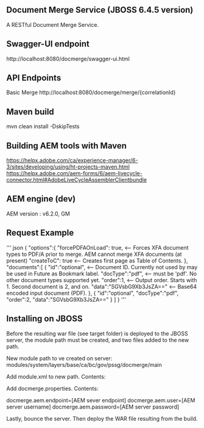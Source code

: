 ## Document Merge Service (JBOSS 6.4.5 version) 

A RESTful Document Merge Service. 

## Swagger-UI endpoint
http://localhost:8080/docmerge/swagger-ui.html

## API Endpoints

Basic Merge
http://localhost:8080/docmerge/merge/{correlationId}

## Maven build
mvn clean install -DskipTests

## Building AEM tools with Maven
https://helpx.adobe.com/ca/experience-manager/6-3/sites/developing/using/ht-projects-maven.html
https://helpx.adobe.com/aem-forms/6/aem-livecycle-connector.html#AdobeLiveCycleAssemblerClientbundle

## AEM engine (dev)
AEM version : v6.2.0, GM

## Request Example
''' json
{
   "options":{
      "forcePDFAOnLoad": true,  	<-- Forces XFA document types to PDF/A prior to merge. AEM cannot merge XFA documents (at present)
      "createToC": true  			<-- Creates first page as Table of Contents.
   },
   "documents":[
      {
         "id":"optional",			<-- Document ID. Currently not used by may be used in Future as Bookmark label.
         "docType":"pdf",			<-- must be 'pdf'. No other document types supported yet.
         "order":1,					<-- Output order. Starts with 1. Second document is 2, and on. 
         "data":"SGVsbG9Xb3JsZA==" 	<-- Base64 encoded input document (PDF).
      },
      {
         "id":"optional",
         "docType":"pdf",
         "order":2,
         "data":"SGVsbG9Xb3JsZA=="
      }
   ]
}
'''

## Installing on JBOSS

Before the resulting war file (see target folder) is deployed to the JBOSS server, the module path must be created, and two files added to the new path. 

New module path to ve created on server: modules/system/layers/base/ca/bc/gov/pssg/docmerge/main

Add module.xml to new path. Contents:

<?xml version="1.0" encoding="UTF-8"?>
<module xmlns="urn:jboss:module:1.0" name="ca.bc.gov.pssg.docmerge">
        <resources>
                <resource-root path="."/>
        </resources>
</module>

Add docmerge.properties. Contents: 

docmerge.aem.endpoint=[AEM sever endpoint]
docmerge.aem.user=[AEM server username]
docmerge.aem.password=[AEM server password]

Lastly, bounce the server. Then deploy the WAR file resulting from the build. 






